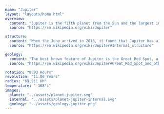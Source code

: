 ```yaml
---
name: "Jupiter"
layout: "layouts/home.html"
overview:
  content: "Jupiter is the fifth planet from the Sun and the largest in the Solar System. It is a gas giant with a mass two and a half times that of all the other planets in the Solar System combined, but less than one-thousandth the mass of the Sun."
  source: "https://en.wikipedia.org/wiki/Jupiter"

structure:
  content: "When the Juno arrived in 2016, it found that Jupiter has a very diffuse core that mixes into its mantle. A possible cause is an impact from a planet of about ten Earth masses a few million years after Jupiter's formation, which would have disrupted an originally solid Jovian core."
  source: "https://en.wikipedia.org/wiki/Jupiter#Internal_structure"

geology:
  content: "The best known feature of Jupiter is the Great Red Spot, a persistent anticyclonic storm located 22° south of the equator. It is known to have existed since at least 1831, and possibly since 1665."
  source: "https://en.wikipedia.org/wiki/Jupiter#Great_Red_Spot_and_other_vortices"

rotation: "9.93 Hours"
revolution: "11.86 Years"
radius: "69,911 KM"
temperature: "-108°c"
images:
  planet: "../assets/planet-jupiter.svg"
  internal: "../assets/planet-jupiter-internal.svg"
  geology: "../assets/geology-jupiter.png"
---
```

